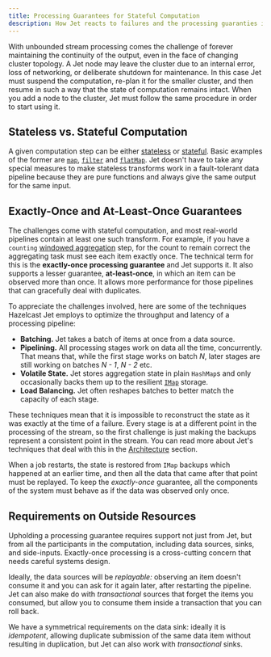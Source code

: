 ```yaml
---
title: Processing Guarantees for Stateful Computation
description: How Jet reacts to failures and the processing guaranties it can offer.
---
```


With unbounded stream processing comes the challenge of forever
maintaining the continuity of the output, even in the face of changing
cluster topology. A Jet node may leave the cluster due to an internal
error, loss of networking, or deliberate shutdown for maintenance. In
this case Jet must suspend the computation, re-plan it for the smaller
cluster, and then resume in such a way that the state of computation
remains intact. When you add a node to the cluster, Jet must follow the
same procedure in order to start using it.

## Stateless vs. Stateful Computation

A given computation step can be either
[stateless](../api/stateless-transforms.md) or
[stateful](../api/stateful-transforms.md). Basic
examples of the former are
[`map`](../api/stateless-transforms.md#map),
[`filter`](../api/stateless-transforms.md#filter) and
[`flatMap`](../api/stateless-transforms.md#flatmap). Jet doesn't have to
take any special measures to make stateless transforms work in a
fault-tolerant data pipeline because they are pure functions and always
give the same output for the same input.

## Exactly-Once and At-Least-Once Guarantees

The challenges come with stateful computation, and most real-world
pipelines contain at least one such transform. For example, if you have
a `counting` [windowed aggregation](../tutorials/windowing.md) step, for
the count to remain correct the aggregating task must see each item
exactly once. The technical term for this is the **exactly-once
processing guarantee** and Jet supports it. It also supports a lesser
guarantee, **at-least-once**, in which an item can be observed more than
once. It allows more performance for those pipelines that can gracefully
deal with duplicates.

To appreciate the challenges involved, here are some of the techniques
Hazelcast Jet employs to optimize the throughput and latency of a
processing pipeline:

- **Batching.** Jet takes a batch of items at once from a data source.
- **Pipelining.** All processing stages work on data all the time,
  concurrently. That means that, while the first stage works on batch
  *N*, later stages are still working on batches *N - 1*, *N - 2* etc.
- **Volatile State.** Jet stores aggregation state in plain `HashMap`s
  and only occasionally backs them up to the resilient
  [`IMap`](/javadoc/{imdg-version}/com/hazelcast/map/IMap.html)
  storage.
- **Load Balancing.** Jet often reshapes batches to better match the
  capacity of each stage.

These techniques mean that it is impossible to reconstruct the state as
it was exactly at the time of a failure. Every stage is at a different
point in the processing of the stream, so the first challenge is just
making the backups represent a consistent point in the stream. You can
read more about Jet's techniques that deal with this in the
[Architecture](/docs/architecture/fault-tolerance) section.

When a job restarts, the state is restored from `IMap` backups which
happened at an earlier time, and then all the data that came after that
point must be replayed. To keep the *exactly-once* guarantee, all the
components of the system must behave as if the data was observed only
once.

## Requirements on Outside Resources

Upholding a processing guarantee requires support not just from Jet, but
from all the participants in the computation, including data sources,
sinks, and side-inputs. Exactly-once processing is a cross-cutting
concern that needs careful systems design.

Ideally, the data sources will be *replayable:* observing an item
doesn't consume it and you can ask for it again later, after restarting
the pipeline. Jet can also make do with *transactional* sources that
forget the items you consumed, but allow you to consume them inside a
transaction that you can roll back.

We have a symmetrical requirements on the data sink: ideally it is
*idempotent*, allowing duplicate submission of the same data item
without resulting in duplication, but Jet can also work with
*transactional* sinks.
